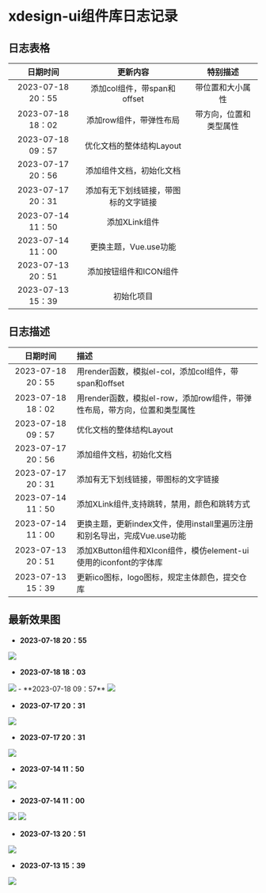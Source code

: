 # xdesign-ui组件库日志记录
## 日志表格
|日期时间|更新内容|特别描述|
| :---: | :---: | :---: |
|2023-07-18 20：55|添加col组件，带span和offset|带位置和大小属性|
|2023-07-18 18：02|添加row组件，带弹性布局|带方向，位置和类型属性|
|2023-07-18 09：57|优化文档的整体结构Layout||
|2023-07-17 20：56|添加组件文档，初始化文档||
|2023-07-17 20：31|添加有无下划线链接，带图标的文字链接||
|2023-07-14 11：50|添加XLink组件||
|2023-07-14 11：00|更换主题，Vue.use功能||
|2023-07-13 20：51|添加按钮组件和ICON组件||
|2023-07-13 15：39|初始化项目||

## 日志描述
|日期时间|描述|
| :---: | :--- |
|2023-07-18 20：55|用render函数，模拟el-col，添加col组件，带span和offset|带位置和大小属性|
|2023-07-18 18：02|用render函数，模拟el-row，添加row组件，带弹性布局，带方向，位置和类型属性||
|2023-07-18 09：57|优化文档的整体结构Layout||
|2023-07-17 20：56|添加组件文档，初始化文档||
|2023-07-17 20：31|添加有无下划线链接，带图标的文字链接||
|2023-07-14 11：50|添加XLink组件,支持跳转，禁用，颜色和跳转方式|
|2023-07-14 11：00|更换主题，更新index文件，使用install里遍历注册和别名导出，完成Vue.use功能|
|2023-07-13 20：51|添加XButton组件和XIcon组件，模仿element-ui 使用的iconfont的字体库|
|2023-07-13 15：39|更新ico图标，logo图标，规定主体颜色，提交仓库|


## 最新效果图
- **2023-07-18 20：55**

<img src="./mdImg/col-span.png">

- **2023-07-18 18：03**

<img src="./mdImg/row-flex.png">
- **2023-07-18 09：57**

<img src="./mdImg/user-layout.png">

- **2023-07-17 20：31**

<img src="./mdImg/user-init.png">

- **2023-07-17 20：31**

<img src="./mdImg/link-icon.png">

- **2023-07-14 11：50**

<img src="./mdImg/link.png">

- **2023-07-14 11：00**

<img src="./mdImg/theme-main.png">
<img src="./mdImg/theme-test.png">

- **2023-07-13 20：51**

<img src="./mdImg/button+icon.png">

- **2023-07-13 15：39**

<img src="./mdImg/init.png">